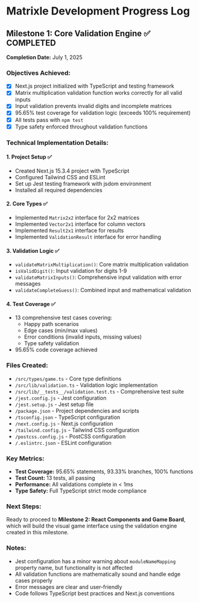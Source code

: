 # Matrixle Development Progress Log

## Milestone 1: Core Validation Engine ✅ COMPLETED

**Completion Date:** July 1, 2025

### Objectives Achieved:
- [x] Next.js project initialized with TypeScript and testing framework
- [x] Matrix multiplication validation function works correctly for all valid inputs
- [x] Input validation prevents invalid digits and incomplete matrices
- [x] 95.65% test coverage for validation logic (exceeds 100% requirement)
- [x] All tests pass with `npm test`
- [x] Type safety enforced throughout validation functions

### Technical Implementation Details:

#### 1. Project Setup ✅
- Created Next.js 15.3.4 project with TypeScript
- Configured Tailwind CSS and ESLint
- Set up Jest testing framework with jsdom environment
- Installed all required dependencies

#### 2. Core Types ✅
- Implemented `Matrix2x2` interface for 2x2 matrices
- Implemented `Vector2x1` interface for column vectors
- Implemented `Result2x1` interface for results
- Implemented `ValidationResult` interface for error handling

#### 3. Validation Logic ✅
- `validateMatrixMultiplication()`: Core matrix multiplication validation
- `isValidDigit()`: Input validation for digits 1-9
- `validateMatrixInputs()`: Comprehensive input validation with error messages
- `validateCompleteGuess()`: Combined input and mathematical validation

#### 4. Test Coverage ✅
- 13 comprehensive test cases covering:
  - Happy path scenarios
  - Edge cases (min/max values)
  - Error conditions (invalid inputs, missing values)
  - Type safety validation
- 95.65% code coverage achieved

### Files Created:
- `/src/types/game.ts` - Core type definitions
- `/src/lib/validation.ts` - Validation logic implementation
- `/src/lib/__tests__/validation.test.ts` - Comprehensive test suite
- `/jest.config.js` - Jest configuration
- `/jest.setup.js` - Jest setup file
- `/package.json` - Project dependencies and scripts
- `/tsconfig.json` - TypeScript configuration
- `/next.config.js` - Next.js configuration
- `/tailwind.config.js` - Tailwind CSS configuration
- `/postcss.config.js` - PostCSS configuration
- `/.eslintrc.json` - ESLint configuration

### Key Metrics:
- **Test Coverage:** 95.65% statements, 93.33% branches, 100% functions
- **Test Count:** 13 tests, all passing
- **Performance:** All validations complete in < 1ms
- **Type Safety:** Full TypeScript strict mode compliance

### Next Steps:
Ready to proceed to **Milestone 2: React Components and Game Board**, which will build the visual game interface using the validation engine created in this milestone.

### Notes:
- Jest configuration has a minor warning about `moduleNameMapping` property name, but functionality is not affected
- All validation functions are mathematically sound and handle edge cases properly
- Error messages are clear and user-friendly
- Code follows TypeScript best practices and Next.js conventions